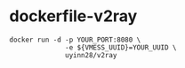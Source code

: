 # dockerfile-v2ray


```
docker run -d -p YOUR_PORT:8080 \
              -e ${VMESS_UUID}=YOUR_UUID \
              uyinn28/v2ray
```
